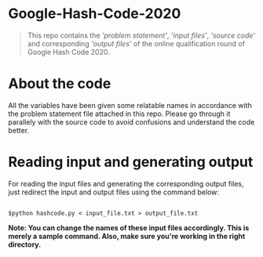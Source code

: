 # Google-Hash-Code-2020
> This repo contains the _'problem statement'_, _'input files'_, _'source code'_ and corresponding _'output files'_ of 
> the online qualification round of Google Hash Code 2020.

# About the code
All the variables have been given some relatable names in accordance with the problem statement file attached in this repo. Please go through it parallely with the source code to avoid confusions and understand the code better.

# Reading input and generating output
For reading the input files and generating the corresponding output files, just redirect the input and output files using the command below:
```

$python hashcode.py < input_file.txt > output_file.txt
```

**Note: You can change the names of these input files accordingly. This is merely a sample command.
Also, make sure you're working in the right directory.**

